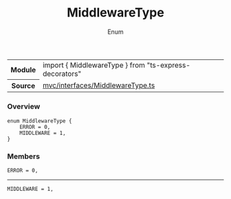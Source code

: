 <header class="symbol-info-header">    <h1 id="middlewaretype">MiddlewareType</h1>    <label class="symbol-info-type-label enum">Enum</label>      </header>
<section class="symbol-info">      <table class="is-full-width">        <tbody>        <tr>          <th>Module</th>          <td>            <div class="lang-typescript">                <span class="token keyword">import</span> { MiddlewareType }                 <span class="token keyword">from</span>                 <span class="token string">"ts-express-decorators"</span>                            </div>          </td>        </tr>        <tr>          <th>Source</th>          <td>            <a href="https://romakita.github.io/ts-express-decorators/#//blob/v3.0.1/src/mvc/interfaces/MiddlewareType.ts#L0-L0">                mvc/interfaces/MiddlewareType.ts            </a>        </td>        </tr>                </tbody>      </table>    </section>

### Overview

<pre><code class="typescript-lang">enum MiddlewareType <span class="token punctuation">{</span>
    ERROR = 0<span class="token punctuation">,</span>
    MIDDLEWARE = 1<span class="token punctuation">,</span>
<span class="token punctuation">}</span></code></pre>

### Members

<div class="method-overview"><pre><code class="typescript-lang">ERROR = 0<span class="token punctuation">,</span></code></pre></div>
<hr />
<div class="method-overview"><pre><code class="typescript-lang">MIDDLEWARE = 1<span class="token punctuation">,</span></code></pre></div>
